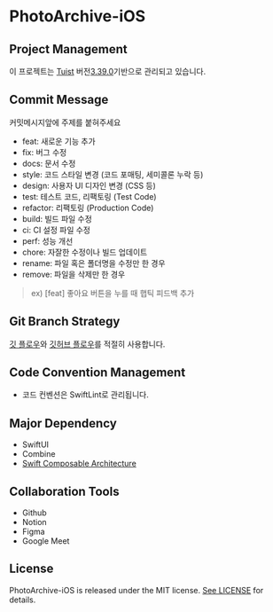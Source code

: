 # PhotoArchive-iOS

## Project Management
이 프로젝트는 [Tuist](https://github.com/tuist/tuist) 버전[3.39.0](https://github.com/tuist/tuist/releases/tag/3.39.0)기반으로 관리되고 있습니다.

## Commit Message
커밋메시지앞에 주제를 붙혀주세요
 - feat: 새로운 기능 추가
 - fix: 버그 수정
 - docs: 문서 수정
 - style: 코드 스타일 변경 (코드 포매팅, 세미콜론 누락 등)
 - design: 사용자 UI 디자인 변경 (CSS 등)
 - test: 테스트 코드, 리팩토링 (Test Code)
 - refactor: 리팩토링 (Production Code)
 - build: 빌드 파일 수정
 - ci: CI 설정 파일 수정
 - perf: 성능 개선
 - chore: 자잘한 수정이나 빌드 업데이트
 - rename: 파일 혹은 폴더명을 수정만 한 경우
 - remove: 파일을 삭제만 한 경우
> ex) [feat] 좋아요 버튼을 누를 때 햅틱 피드백 추가

## Git Branch Strategy
[깃 플로우](https://techblog.woowahan.com/2553/)와 [깃허브 플로우](https://docs.github.com/ko/get-started/using-github/github-flow)를 적절히 사용합니다.

## Code Convention Management
 - 코드 컨벤션은 SwiftLint로 관리됩니다.

## Major Dependency
 - SwiftUI
 - Combine
 - [Swift Composable Architecture](https://github.com/pointfreeco/swift-composable-architecture)
 
## Collaboration Tools
 - Github
 - Notion
 - Figma
 - Google Meet
 
## License

PhotoArchive-iOS is released under the MIT license. [See LICENSE](https://github.com/Team-Archive/PhotoArchive-iOS/blob/master/LICENSE) for details.
